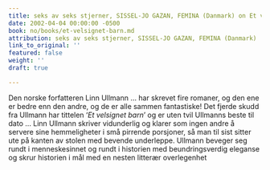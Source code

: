```yaml
---
title: seks av seks stjerner, SISSEL-JO GAZAN, FEMINA (Danmark) on Et velsignet barn
date: 2002-04-04 00:00:00 -0500
book: no/books/et-velsignet-barn.md
attribution: seks av seks stjerner, SISSEL-JO GAZAN, FEMINA (Danmark)
link_to_original: ''
featured: false
weight: ''
draft: true

---
```

Den norske forfatteren Linn Ullmann … har skrevet fire romaner, og den ene er bedre enn den andre, og de er alle sammen fantastiske! Det fjerde skudd fra Ullmann har tittelen ‘_Et velsignet barn_’ og er uten tvil Ullmanns beste til dato … Linn Ullmann skriver vidunderlig og klarer som ingen andre å servere sine hemmeligheter i små pirrende porsjoner, så man til sist sitter ute på kanten av stolen med bevende underleppe. Ullmann beveger seg rundt i menneskesinnet og rundt i historien med beundringsverdig eleganse og skrur historien i mål med en nesten litterær overlegenhet